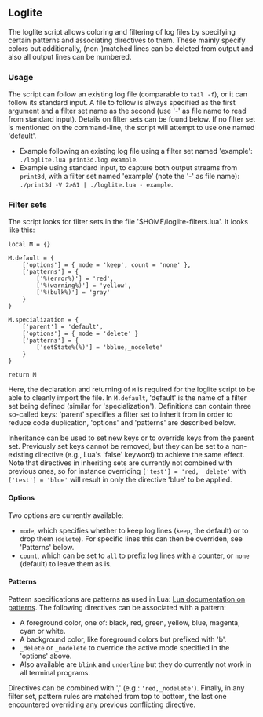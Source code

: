## Loglite

The loglite script allows coloring and filtering of log files by specifying certain patterns and associating directives to them. These mainly specify colors but additionally, (non-)matched lines can be deleted from output and also all output lines can be numbered.


### Usage

The script can follow an existing log file (comparable to `tail -f`), or it can follow its standard input. A file to follow is always specified as the first argument and a filter set name as the second (use '-' as file name to read from standard input). Details on filter sets can be found below. If no filter set is mentioned on the command-line, the script will attempt to use one named 'default'.

* Example following an existing log file using a filter set named 'example': `./loglite.lua print3d.log example`.
* Example using standard input, to capture both output streams from `print3d`, with a filter set named 'example' (note the '-' as file name): `./print3d -V 2>&1 | ./loglite.lua - example`.


### Filter sets

The script looks for filter sets in the file '$HOME/loglite-filters.lua'. It looks like this:

	local M = {}

	M.default = {
		['options'] = { mode = 'keep', count = 'none' },
		['patterns'] = {
			['%(error%)'] = 'red',
			['%(warning%)'] = 'yellow',
			['%(bulk%)'] = 'gray'
		}
	}

	M.specialization = {
		['parent'] = 'default',
		['options'] = { mode = 'delete' }
		['patterns'] = {
			['setState%(%)'] = 'bblue,_nodelete'
		}
	}

	return M

Here, the declaration and returning of `M` is required for the loglite script to be able to cleanly import the file. In `M.default`, 'default' is the name of a filter set being defined (similar for 'specialization'). Definitions can contain three so-called keys: 'parent' specifies a filter set to inherit from in order to reduce code duplication, 'options' and 'patterns' are described below.

Inheritance can be used to set new keys or to override keys from the parent set. Previously set keys cannot be removed, but they can be set to a non-existing directive (e.g., Lua's 'false' keyword) to achieve the same effect. Note that directives in inheriting sets are currently not combined with previous ones, so for instance overriding `['test'] = 'red, _delete'` with `['test'] = 'blue'` will result in only the directive 'blue' to be applied.

#### Options

Two options are currently available:

* `mode`, which specifies whether to keep log lines (`keep`, the default) or to drop them (`delete`). For specific lines this can then be overriden, see 'Patterns' below.
* `count`, which can be set to `all` to prefix log lines with a counter, or `none` (default) to leave them as is.

#### Patterns

Pattern specifications are patterns as used in Lua: [Lua documentation on patterns](http://www.lua.org/pil/20.2.html).
The following directives can be associated with a pattern:

* A foreground color, one of: black, red, green, yellow, blue, magenta, cyan or white.
* A background color, like foreground colors but prefixed with 'b'.
* `_delete` or `_nodelete` to override the active mode specified in the 'options' above.
* Also available are `blink` and `underline` but they do currently not work in all terminal programs.

Directives can be combined with ',' (e.g.: `'red,_nodelete'`). Finally, in any filter set, pattern rules are matched from top to bottom, the last one encountered overriding any previous conflicting directive.
